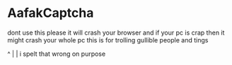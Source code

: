 # AafakCaptcha
dont use this please it will crash your browser and if your pc is crap then it might crash your whole pc this is for trolling gullible people and tings

^
|
|
i spelt that wrong on purpose
